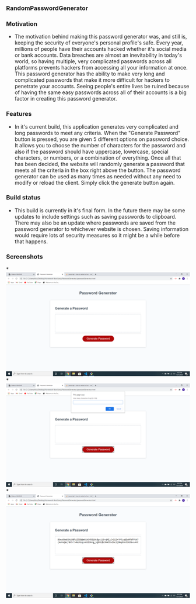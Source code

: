 ### RandomPasswordGenerator

### Motivation

* The motivation behind making this password generator was, and still is, keeping the security of everyone's personal profile's safe. Every year, millions of people have their accounts hacked whether it's social media or bank accounts. Data breaches are almost an inevitability in today's world, so having multiple, very complicated passwords across all platforms prevents hackers from accessing all your information at once. This password generator has the ability to make very long and complicated passwords that make it more difficult for hackers to penetrate your accounts. Seeing people's entire lives be ruined because of having the same easy passwords across all of their accounts is a big factor in creating this password generator.

### Features

* In it's current build, this application generates very complicated and long passwords to meet any criteria. When the "Generate Password" button is pressed, you are given 5 different options on password choice. It allows you to choose the number of characters for the password and also if the password should have uppercase, lowercase, special characters, or numbers, or a combination of everything. Once all that has been decided, the website will randomly generate a password that meets all the criteria in the box right above the button. The password generator can be used as many times as needed without any need to modify or reload the client. Simply click the generate button again.

### Build status

* This build is currently in it's final form. In the future there may be some updates to include settings such as saving passwords to clipboard. There may also be an update where passwords are saved from the password generator to whichever website is chosen. Saving information would require lots of security measures so it might be a while before that happens.

### Screenshots

*![Home Screen](./images/first.png)
*![First Alert after pressing button](./images/second.png)
*![Password result(128 characters)](./images/third.png)